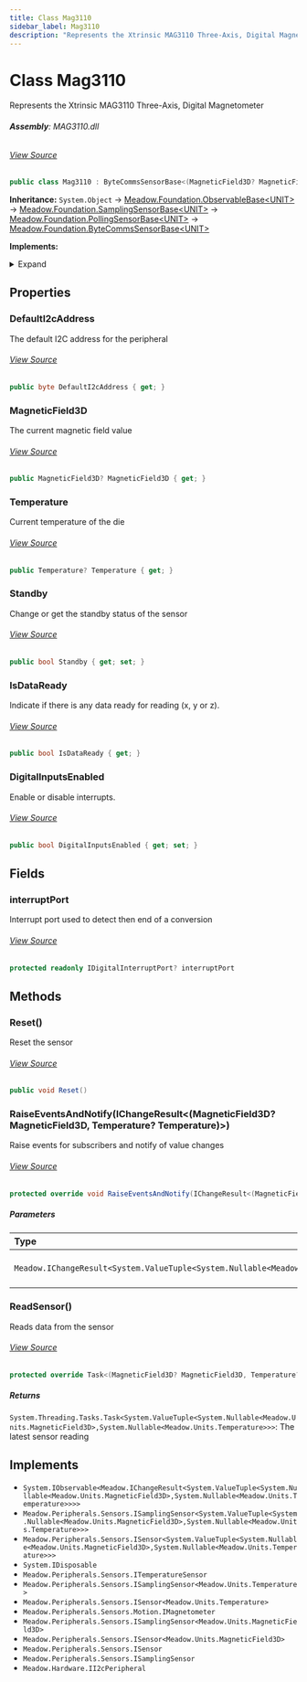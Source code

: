 ```yaml
---
title: Class Mag3110
sidebar_label: Mag3110
description: "Represents the Xtrinsic MAG3110 Three-Axis, Digital Magnetometer"
---
```

# Class Mag3110
Represents the Xtrinsic MAG3110 Three-Axis, Digital Magnetometer

###### **Assembly**: MAG3110.dll
###### [View Source](https://github.com/WildernessLabs/Meadow.Foundation.git/blob/develop/Source/Meadow.Foundation.Peripherals/Sensors.Motion.Mag3110/Driver/Mag3110.Registers.cs#L3)
```csharp title="Declaration"
public class Mag3110 : ByteCommsSensorBase<(MagneticField3D? MagneticField3D, Temperature? Temperature)>, IObservable<IChangeResult<(MagneticField3D? MagneticField3D, Temperature? Temperature)>>, ISamplingSensor<(MagneticField3D? MagneticField3D, Temperature? Temperature)>, ISensor<(MagneticField3D? MagneticField3D, Temperature? Temperature)>, IDisposable, ITemperatureSensor, ISamplingSensor<Temperature>, ISensor<Temperature>, IMagnetometer, ISamplingSensor<MagneticField3D>, ISensor<MagneticField3D>, ISensor, ISamplingSensor, II2cPeripheral
```
**Inheritance:** `System.Object` -> [Meadow.Foundation.ObservableBase&lt;UNIT&gt;](../Meadow.Foundation/ObservableBase`UNIT`) -> [Meadow.Foundation.SamplingSensorBase&lt;UNIT&gt;](../Meadow.Foundation/SamplingSensorBase`UNIT`) -> [Meadow.Foundation.PollingSensorBase&lt;UNIT&gt;](../Meadow.Foundation/PollingSensorBase`UNIT`) -> [Meadow.Foundation.ByteCommsSensorBase&lt;UNIT&gt;](../Meadow.Foundation/ByteCommsSensorBase`UNIT`)

**Implements:**  

<details><summary>Expand</summary>

`System.IObservable<Meadow.IChangeResult<System.ValueTuple<System.Nullable<Meadow.Units.MagneticField3D>,System.Nullable<Meadow.Units.Temperature>>>>`, `Meadow.Peripherals.Sensors.ISamplingSensor<System.ValueTuple<System.Nullable<Meadow.Units.MagneticField3D>,System.Nullable<Meadow.Units.Temperature>>>`, `Meadow.Peripherals.Sensors.ISensor<System.ValueTuple<System.Nullable<Meadow.Units.MagneticField3D>,System.Nullable<Meadow.Units.Temperature>>>`, `System.IDisposable`, `Meadow.Peripherals.Sensors.ITemperatureSensor`, `Meadow.Peripherals.Sensors.ISamplingSensor<Meadow.Units.Temperature>`, `Meadow.Peripherals.Sensors.ISensor<Meadow.Units.Temperature>`, `Meadow.Peripherals.Sensors.Motion.IMagnetometer`, `Meadow.Peripherals.Sensors.ISamplingSensor<Meadow.Units.MagneticField3D>`, `Meadow.Peripherals.Sensors.ISensor<Meadow.Units.MagneticField3D>`, `Meadow.Peripherals.Sensors.ISensor`, `Meadow.Peripherals.Sensors.ISamplingSensor`, `Meadow.Hardware.II2cPeripheral`
</details>



## Properties
### DefaultI2cAddress
The default I2C address for the peripheral
###### [View Source](https://github.com/WildernessLabs/Meadow.Foundation.git/blob/develop/Source/Meadow.Foundation.Peripherals/Sensors.Motion.Mag3110/Driver/Mag3110.cs#L20)
```csharp title="Declaration"
public byte DefaultI2cAddress { get; }
```
### MagneticField3D
The current magnetic field value
###### [View Source](https://github.com/WildernessLabs/Meadow.Foundation.git/blob/develop/Source/Meadow.Foundation.Peripherals/Sensors.Motion.Mag3110/Driver/Mag3110.cs#L45)
```csharp title="Declaration"
public MagneticField3D? MagneticField3D { get; }
```
### Temperature
Current temperature of the die
###### [View Source](https://github.com/WildernessLabs/Meadow.Foundation.git/blob/develop/Source/Meadow.Foundation.Peripherals/Sensors.Motion.Mag3110/Driver/Mag3110.cs#L50)
```csharp title="Declaration"
public Temperature? Temperature { get; }
```
### Standby
Change or get the standby status of the sensor
###### [View Source](https://github.com/WildernessLabs/Meadow.Foundation.git/blob/develop/Source/Meadow.Foundation.Peripherals/Sensors.Motion.Mag3110/Driver/Mag3110.cs#L55)
```csharp title="Declaration"
public bool Standby { get; set; }
```
### IsDataReady
Indicate if there is any data ready for reading (x, y or z).
###### [View Source](https://github.com/WildernessLabs/Meadow.Foundation.git/blob/develop/Source/Meadow.Foundation.Peripherals/Sensors.Motion.Mag3110/Driver/Mag3110.cs#L83)
```csharp title="Declaration"
public bool IsDataReady { get; }
```
### DigitalInputsEnabled
Enable or disable interrupts.
###### [View Source](https://github.com/WildernessLabs/Meadow.Foundation.git/blob/develop/Source/Meadow.Foundation.Peripherals/Sensors.Motion.Mag3110/Driver/Mag3110.cs#L94)
```csharp title="Declaration"
public bool DigitalInputsEnabled { get; set; }
```
## Fields
### interruptPort
Interrupt port used to detect then end of a conversion
###### [View Source](https://github.com/WildernessLabs/Meadow.Foundation.git/blob/develop/Source/Meadow.Foundation.Peripherals/Sensors.Motion.Mag3110/Driver/Mag3110.cs#L40)
```csharp title="Declaration"
protected readonly IDigitalInterruptPort? interruptPort
```
## Methods
### Reset()
Reset the sensor
###### [View Source](https://github.com/WildernessLabs/Meadow.Foundation.git/blob/develop/Source/Meadow.Foundation.Peripherals/Sensors.Motion.Mag3110/Driver/Mag3110.cs#L142)
```csharp title="Declaration"
public void Reset()
```
### RaiseEventsAndNotify(IChangeResult&lt;(MagneticField3D? MagneticField3D, Temperature? Temperature)&gt;)
Raise events for subscribers and notify of value changes
###### [View Source](https://github.com/WildernessLabs/Meadow.Foundation.git/blob/develop/Source/Meadow.Foundation.Peripherals/Sensors.Motion.Mag3110/Driver/Mag3110.cs#L158)
```csharp title="Declaration"
protected override void RaiseEventsAndNotify(IChangeResult<(MagneticField3D? MagneticField3D, Temperature? Temperature)> changeResult)
```

##### Parameters

| Type | Name | Description |
|:--- |:--- |:--- |
| `Meadow.IChangeResult<System.ValueTuple<System.Nullable<Meadow.Units.MagneticField3D>,System.Nullable<Meadow.Units.Temperature>>>` | *changeResult* | The updated sensor data |

### ReadSensor()
Reads data from the sensor
###### [View Source](https://github.com/WildernessLabs/Meadow.Foundation.git/blob/develop/Source/Meadow.Foundation.Peripherals/Sensors.Motion.Mag3110/Driver/Mag3110.cs#L175)
```csharp title="Declaration"
protected override Task<(MagneticField3D? MagneticField3D, Temperature? Temperature)> ReadSensor()
```

##### Returns

`System.Threading.Tasks.Task<System.ValueTuple<System.Nullable<Meadow.Units.MagneticField3D>,System.Nullable<Meadow.Units.Temperature>>>`: The latest sensor reading
## Implements

* `System.IObservable<Meadow.IChangeResult<System.ValueTuple<System.Nullable<Meadow.Units.MagneticField3D>,System.Nullable<Meadow.Units.Temperature>>>>`
* `Meadow.Peripherals.Sensors.ISamplingSensor<System.ValueTuple<System.Nullable<Meadow.Units.MagneticField3D>,System.Nullable<Meadow.Units.Temperature>>>`
* `Meadow.Peripherals.Sensors.ISensor<System.ValueTuple<System.Nullable<Meadow.Units.MagneticField3D>,System.Nullable<Meadow.Units.Temperature>>>`
* `System.IDisposable`
* `Meadow.Peripherals.Sensors.ITemperatureSensor`
* `Meadow.Peripherals.Sensors.ISamplingSensor<Meadow.Units.Temperature>`
* `Meadow.Peripherals.Sensors.ISensor<Meadow.Units.Temperature>`
* `Meadow.Peripherals.Sensors.Motion.IMagnetometer`
* `Meadow.Peripherals.Sensors.ISamplingSensor<Meadow.Units.MagneticField3D>`
* `Meadow.Peripherals.Sensors.ISensor<Meadow.Units.MagneticField3D>`
* `Meadow.Peripherals.Sensors.ISensor`
* `Meadow.Peripherals.Sensors.ISamplingSensor`
* `Meadow.Hardware.II2cPeripheral`
